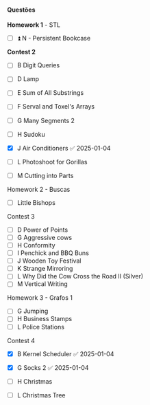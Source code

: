 #### Questões

**Homework 1** - STL
- [ ] ⏫ N - Persistent Bookcase

**Contest 2**
- [ ] B Digit Queries
- [ ] D Lamp

- [ ] E Sum of All Substrings
- [ ] F Serval and Toxel's Arrays
- [ ] G Many Segments 2
- [ ] H Sudoku
- [x] J Air Conditioners ✅ 2025-01-04
- [ ] L Photoshoot for Gorillas
- [ ] M Cutting into Parts

Homework 2 - Buscas
- [ ]  Little Bishops

Contest 3 
- [ ]  D Power of Points
- [ ]  G Aggressive cows
- [ ]  H Conformity
- [ ]  I Penchick and BBQ Buns
- [ ]  J Wooden Toy Festival
- [ ]  K Strange Mirroring
- [ ]  L Why Did the Cow Cross the Road II (Silver)
- [ ]  M Vertical Writing

Homework 3 - Grafos 1
- [ ] G Jumping
- [ ] H Business Stamps
- [ ] L Police Stations

Contest 4
- [x] B Kernel Scheduler ✅ 2025-01-04
- [x] G Socks 2 ✅ 2025-01-04
- [ ] H Christmas
- [ ] L Christmas Tree



